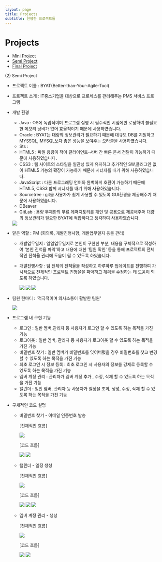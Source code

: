 ```yaml
---
layout: page
title: Projects
subtitle: 진행한 프로젝트들
---
```


# Projects

- [Mini Project](#mini)
- [Semi Project](#semi)
- [Final Project](#final)
























(2) Semi Project

- 프로젝트 이름 : BYAT(Better-than-Your-Agile-Tool)

- 프로젝트 소개 : IT중소기업을 대상으로 프로세스를 관리해주는 PMS 서비스 프로그램

- 개발 환경
  - Java : OS에 독립적이며 프로그램 실행 시 필수적인 시점에만 로딩하여 불필요한 메모리 낭비가 없어 효율적이기 때문에 사용하였습니다.
  - Oracle : BYAT는 대량의 정보관리가 필요하기 때문에 대규모 DB를 지원하고 MYSSQL, MYSQL보다 좋은 성능을 보여주는 오라클을 사용하였습니다.
  - Sts :
  - HTML5 : 파일 용량이 작아 클라이언트-서버 간 빠른 문서 전달이 가능하기 때문에 사용하였습니다.
  - CSS3 : 웹 사이트의 스타일을 일관성 있게 유지하고 추가적인 SW,플러그인 없이 HTML5 기능의 확장이 가능하기 때문에 시너지를 내기 위해 사용하였습니다.
  - JavaScript : 다른 프로그래밍 언어와 완벽하게 호환이 가능하기 때문에 HTML5, CSS3 함께 시너지를 내기 위해 사용하였습니다.
  - Sourcetree : git을 사용자가 쉽게 사용할 수 있도록 GUI환경을 제공해주기 때문에 사용하였습니다.
  - DBeaver
  - GitLab : 용량 무제한의 무료 레퍼지토리를 개인 및 공용으로 제공해주어 대량의 정보관리가 필요한 BYAT에 적합하다고 생각하여 사용하였습니다.
  <img src="img/semiTools.png">

- 맡은 역할 : PM (회의록, 개발진행사항, 개발업무일지 등을 관리)

  * 개발업무일지 : 일일업무일지로 본인이 구현한 부분, 내용을 구체적으로 작성하여 '본인 진척율 파악'하고 내용에 대한 '팀원 확인' 등을 통해 프로젝트의 전체적인 진척율 관리에 도움이 될 수 있도록 하였습니다.
  * 개발진행사항 : 팀 전체의 진척율을 작성하고 하루하루 업데이트를 진행하여 가시적으로 전체적인 프로젝트 진행율을 파악하고 계획을 수정하는 데 도움이 되도록 하였습니다.

    <img src="img/SemiMeetingLog.png">

    <img src="img/SemiProgress.png">

    <img src="img/semiIssueTracking.png">

- 팀원 한마디 : '적극적이며 의사소통이 활발한 팀원'

  <img src="img/semiProjectTeamIntroduce.png">

- 프로그램 내 구현 기능 
  - 로그인  : 일반 멤버,관리자 등 사용자가 로그인 할 수 있도록 하는 목적을 가진 기능 
  - 로그아웃 : 일반 멤버, 관리자 등 사용자가 로그아웃 할 수 있도록 하는  목적을 가진 기능
  - 비밀번호 찾기 : 일반 멤버가 비밀번호를 잊어버렸을 경우 비밀번호를 찾고 변경할 수 있도록 하는  목적을 가진 기능
  - 최초 로그인 시 정보 등록 : 최초 로그인 시 사용자의 정보를 강제로 등록할 수 있도록 하는  목적을 가진 기능 
  - 멤버 계정 관리 :  관리자가 멤버 계정 추가 , 수정, 삭제 할 수 있도록 하는  목적을 가진 기능
  - 캘린더 : 일반 멤버, 관리자 등 사용자가 일정을 조회, 생성, 수정, 삭제 할 수 있도록 하는 목적을 가진 기능

- 구체적인 코드 설명

  - 비밀번호 찾기 - 이메일 인증번호 발송

    [전체적인 흐름]

    <img src="img/semiProjectFindPassword1.png">

    [코드 흐름]

    <img src="img/semiProjectFindPassword2.png">

    <img src="img/semiProjectFindPassword3.png">


  - 캘린더 - 일정 생성

    [전체적인 흐름]

    <img src="img/semiProjectCalendarRegist1.png">

    [코드 흐름]

    <img src="img/semiProjectCalendarRegist2.png">
    <img src="img/semiProjectCalendarRegist3.png">
    <img src="img/semiProjectCalendarRegist4.png">



  - 멤버 계정 관리 - 생성

    [전체적인 흐름]

    <img src="img/semiProjectManagementRegist1.png">

    [코드 흐름]

    <img src="img/semiProjectManagementRegist2.png">

    <img src="img/semiProjectManagementRegist4.png">


